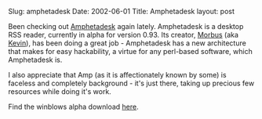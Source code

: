 Slug: amphetadesk
Date: 2002-06-01
Title: Amphetadesk
layout: post

Been checking out <a href="http://www.disobey.com/amphetadesk/">Amphetadesk</a> again lately. Amphetadesk is a desktop RSS reader, currently in alpha for version 0.93. Its creator, <a href="http://www.disobey.com">Morbus</a> (aka <a href="http://www.oreillynet.com/pub/au/779">Kevin</a>), has been doing a great job - Amphetadesk has a new architecture that makes for easy hackability, a virtue for any perl-based software, which Amphetadesk is.

I also appreciate that Amp (as it is affectionately known by some) is faceless and completely background - it&#39;s just there, taking up precious few resources while doing it&#39;s work.

Find the winblows alpha download <a href="http://www.disobey.com/amphetadesk/alpha.zip">here</a>.
